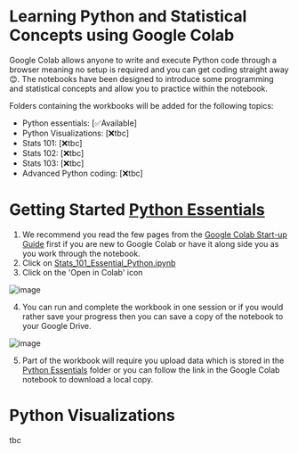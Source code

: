 # Learning Python and Statistical Concepts using Google Colab

Google Colab allows anyone to write and execute Python code through a browser meaning no setup is required and you can get coding straight away 😊. 
The notebooks have been designed to introduce some programming and statistical concepts and allow you to practice within the notebook.

Folders containing the workbooks will be added for the following topics:

* Python essentials: [✅Available]
* Python Visualizations: [❌tbc]
* Stats 101: [❌tbc]
* Stats 102: [❌tbc]
* Stats 103: [❌tbc]
* Advanced Python coding: [❌tbc]

# Getting Started [Python Essentials](https://github.com/JiscDACT/PositivelySkewed/tree/main/Python%20Essentials)

1. We recommend you read the few pages from the [Google Colab Start-up Guide](https://github.com/JiscDACT/PositivelySkewed/blob/main/Python%20Essentials/Google%20Colab%20Start-up%20Guide.pdf) first if you are new to Google Colab or have it along side you as you work through the notebook.
2. Click on [Stats_101_Essential_Python.ipynb](https://github.com/JiscDACT/PositivelySkewed/blob/main/Python%20Essentials/Stats_101_Essential_Python.ipynb) 
3. Click on the 'Open in Colab' icon

![image](https://user-images.githubusercontent.com/68733783/173387429-729630c7-3148-4202-a1bf-035851c42cef.png)

4. You can run and complete the workbook in one session or if you would rather save your progress then you can save a copy of the notebook to your Google Drive.

![image](https://user-images.githubusercontent.com/68733783/173387928-6a5d7569-7b1d-4a34-a39a-1738816a677e.png)

5. Part of the workbook will require you upload data which is stored in the [Python Essentials](https://github.com/JiscDACT/PositivelySkewed/tree/main/Python%20Essentials) folder or you can follow the link in the Google Colab notebook to download a local copy.


# Python Visualizations

tbc

